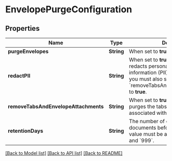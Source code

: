 # EnvelopePurgeConfiguration

## Properties
Name | Type | Description | Notes
------------ | ------------- | ------------- | -------------
**purgeEnvelopes** | **String** | When set to **true**, purging is enabled. | [optional] 
**redactPII** | **String** | When set to **true**, the system also redacts personally identifiable information (PII).  **Note**: To redact PII, you must also set the property &#x60;removeTabsAndEnvelopeAttachments&#x60; to **true**. | [optional] 
**removeTabsAndEnvelopeAttachments** | **String** | When set to **true**, the system also purges the tabs and attachments associated with the envelopes.  | [optional] 
**retentionDays** | **String** | The number of days to retain envelope documents before purging them. This value must be a number between &#x60;0&#x60; and &#x60;999&#x60;. | [optional] 

[[Back to Model list]](../README.md#documentation-for-models) [[Back to API list]](../README.md#documentation-for-api-endpoints) [[Back to README]](../README.md)


